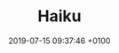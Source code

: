 ---
title: Haiku
description: Create React and Vue components directly from your designs.
link: http://www.haiku.ai
category:
- Design-to-code
image: /assets/images/haiku.svg
date: 2019-07-15 09:37:46 +0100
---